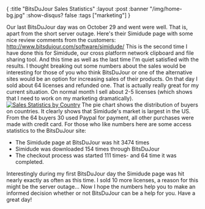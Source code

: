 {
  :title "BitsDuJour Sales Statistics"
  :layout :post
  :banner "/img/home-bg.jpg"
  :show-disqus? false
  :tags ["marketing"]
}

Our last BitsDuJour day was on October 29 and went were well. That is, apart from the short server outage. Here's their Simidude page with some nice review comments from the customers: <http://www.bitsdujour.com/software/simidude/> This is the second time I have done this for Simidude, our cross platform network clipboard and file sharing tool. And this time as well as the last time I'm quiet satisfied with the results. I thought breaking out some numbers about the sales would be interesting for those of you who think BitsDuJour or one of the alternative sites would be an option for increasing sales of their products. On that day I sold about 64 licenses and refunded one. That is actually really great for my current situation. On normal month I sell about 2-5 licenses (which shows that I need to work on my marketing dramatically). [![](http://www.agynamix.de/wp-content/uploads/2009/11/fastspring-springboard-by-country-300x250.jpg "Sales Statistics by Country")](http://www.agynamix.de/wp-content/uploads/2009/11/fastspring-springboard-by-country.jpg) The pie chart shows the distribution of buyers on countries. It clearly shows that Simidude's market is largest in the US. From the 64 buyers 30 used Paypal for payment, all other purchases were made with credit card. For those who like numbers here are some access statistics to the BitsDuJour site:

-   The Simidude page at BitsDuJour was hit 3474 times
-   Simidude was downloaded 154 times through BitsDuJour
-   The checkout process was started 111 times- and 64 time it was completed.

Interestingly during my first BitsDuJour day the Simidude page was hit nearly exactly as often as this time. I sold 10 more licenses, a reason for this might be the server outage... Now I hope the numbers help you to make an informed decision whether or not BitsDuJour can be a help for you. Have a great day!
